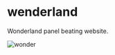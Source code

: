 # wenderland
Wonderland panel beating website.

![wonder](https://github.com/user-attachments/assets/3a17715b-7c6f-48cc-a7f2-ebcb159465dd)
